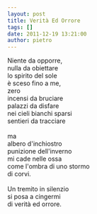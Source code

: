 ```yaml
---
layout: post
title: Verità Ed Orrore
tags: []
date: 2011-12-19 13:21:00
author: pietro
---
```

Niente da opporre,<br/>nulla da obiettare<br/>lo spirito del sole<br/>è sceso fino a me,<br/>zero<br/>incensi da bruciare<br/>palazzi da disfare<br/>nei cieli bianchi sparsi<br/>sentieri da tracciare<br/><br/>ma<br/>albero d'inchiostro<br/>punizione dell'inverno<br/>mi cade nelle ossa<br/>come l'ombra di uno stormo<br/>di corvi.<br/><br/>Un tremito in silenzio<br/>si posa a cingermi<br/>di verità ed orrore.
